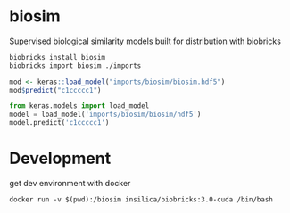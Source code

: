 # biosim
Supervised biological similarity models built for distribution with biobricks

```sh
biobricks install biosim
biobricks import biosim ./imports
```

```r
mod <- keras::load_model("imports/biosim/biosim.hdf5")
mod$predict("c1ccccc1")
```

```py
from keras.models import load_model
model = load_model('imports/biosim/biosim/hdf5')
model.predict('c1ccccc1')
```

# Development
get dev environment with docker

```
docker run -v $(pwd):/biosim insilica/biobricks:3.0-cuda /bin/bash
```